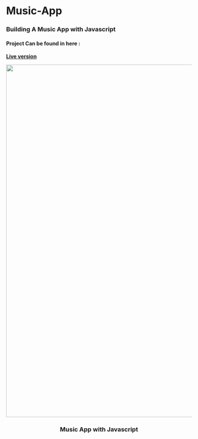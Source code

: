 # Music-App

### Building A Music App with Javascript


 #### Project Can be found in here :
 **[Live version](https://rawcdn.githack.com/codershona/Music-App/38a400e65cd6d841daa8cce38a0ce8fbd7f3c42d/index.html)**

<p align="center">
	
<img src="https://user-images.githubusercontent.com/57604500/121789581-69e5b100-cbd7-11eb-8d64-4bffc1e4a74a.png" width=956>
<br />
<h3 align="center">Music App with Javascript</h3>
</p>
